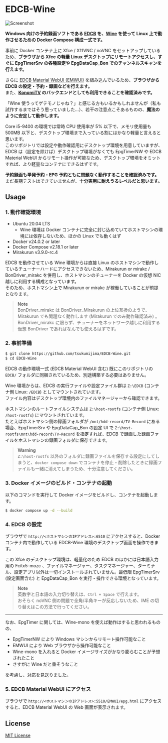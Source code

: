 
# EDCB-Wine

![Screenshot](https://github.com/tsukumijima/EDCB-Wine/assets/39271166/f36daa56-4dfd-47ca-bc7c-350a5ff8c154)

**Windows 向けの予約録画ソフトである [EDCB](https://github.com/tkntrec/EDCB) を、[Wine](https://www.winehq.org/) を使って Linux 上で動作させるための Docker Compose 構成一式です。**  

事前に Docker コンテナ上に Xfce / X11VNC / noVNC をセットアップしているため、**ブラウザから Xfce の軽量 Linux デスクトップにリモートアクセスし、すぐに EpgTimerSrv の各種設定や EpgDataCap_Bon でのチャンネルスキャンを行えます。**

さらに [EDCB Material WebUI (EMWUI)](https://github.com/EMWUI/EDCB_Material_WebUI) を組み込んでいるため、**ブラウザから EDCB の設定・予約・録画などを行えます。**  
また、**[KonomiTV](https://github.com/tsukumijima/KonomiTV) のバックエンドとしても利用できることを確認済みです。**

「Wine 使うってゲテモノじゃね？」と感じる方もいるかもしれませんが（私も試作するまではそう思っていました…）、若干の注意点こそあるものの、**魔法のように安定して動作します。**

Core i5-9400 の環境では常時 CPU 使用率が 5% 以下で、メモリ使用量も 500MB 以下と、デスクトップ環境まで入っている割にはかなり軽量と言えると思います。  
このリポジトリでは設定や動作確認用にデスクトップ環境を用意していますが、EDCB は（設定を除けば）デスクトップ環境がなくても EpgTimerNW や EDCB Material WebUI からリモート操作が可能なため、デスクトップ環境をオミットすれば、より軽量なコンテナにできるはずです。

**予約録画も単発予約・EPG 予約ともに問題なく動作することを確認済みです。**  
まだ長期テストはできていませんが、**十分実用に耐えうるレベルだと思います。**

## Usage

### 1. 動作確認環境

- Ubuntu 20.04 LTS
  - Wine 環境は Docker コンテナに完全に封じ込めていてホストマシンの環境には依存しないため、ほかの Linux でも動くはず
- Docker v24.0.2 or later
- Docker Compose v2.18.1 or later
- Mirakurun v3.9.0-rc.4

EDCB を動作させている Wine 環境からは直接 Linux のホストマシンで動作しているチューナーハードにアクセスできないため、Mirakurun or mirakc / BonDriver_mirakc を併用し、ホストマシンのチューナーを Docker の仮想 NIC 越しに利用する構成となっています。  
そのため、ホストマシン上で Mirakurun or mirakc が稼働していることが前提となります。

> **Note**  
> BonDriver_mirakc は BonDriver_Mirakurun の上位互換のようで、Mirakurun でも問題なく動作します (Mirakurun でのみ動作確認済み) 。  
> BonDriver_mirakc に限らず、チューナーをネットワーク越しに利用する仮想 BonDriver であればなんでも使えるはずです。

### 2. 事前準備

```bash
$ git clone https://github.com/tsukumijima/EDCB-Wine.git
$ cd EDCB-Wine
```

EDCB の動作環境一式 (EDCB Material WebUI 含む) 既にこのリポジトリの `EDCB/` フォルダに同梱されているため、別途構築する必要はありません。

Wine 環境からは、EDCB の実行ファイルや設定ファイル群は `Z:\EDCB` (コンテナ側 Linux: `/EDCB`) としてマウントされています。  
ファイル内容はデスクトップ環境内のファイルマネージャーから確認できます。

ホストマシンのルートファイルシステムは `Z:\host-rootfs` (コンテナ側 Linux: `/host-rootfs`) にマウントされています。  
たとえばホストマシン側の録画フォルダが `/mnt/hdd-record/TV-Record` にある場合、EpgTimerSrv や EpgDataCap_Bon の設定 UI で `Z:\host-rootfs\mnt\hdd-record\TV-Record` を指定すれば、EDCB で録画した録画ファイルをホストマシンの録画フォルダに保存できます。

> **Warning**  
> `Z:\host-rootfs` 以外のフォルダに録画ファイルを保存する設定にしてしまうと、`docker compose down` でコンテナを停止・削除したときに録画ファイルも一緒に消えてしまうため、十分注意してください。

### 3. Docker イメージのビルド・コンテナの起動

以下のコマンドを実行して Docker イメージをビルドし、コンテナを起動します。
    
```bash
$ docker compose up -d --build
```

### 4. EDCB の設定

ブラウザで `http://<ホストマシンのIPアドレス>:6510` にアクセスすると、Docker コンテナ内で動作している EDCB-Wine 環境のデスクトップ画面を操作できます。

この Xfce のデスクトップ環境は、軽量化のため EDCB のほかには日本語入力用の Fcitx5-mozc 、ファイルマネージャー、タスクマネージャー、ターミナル、設定アプリ以外は一切インストールされていません。最低限 EpgTimerSrv (設定画面含む) と EpgDataCap_Bon を実行・操作できる環境となっています。

> **Note**  
> 英数字と日本語の入力切り替えは、`Ctrl + Space` で行えます。  
> おそらく noVNC 側の問題で全角/半角キーが反応しないため、IME の切り替えはこの方法で行ってください。


-----

なお、EpgTimer に関しては、Wine-mono を使えば動作はすると思われるものの、

- EpgTimerNW により Windows マシンからリモート操作可能なこと
- EMWUI により Web ブラウザから操作可能なこと
- Wine-mono を入れると Docker イメージサイズがかなり膨らむことが予想されたこと
- さすがに Wine だと重そうなこと

を考慮し、対応を見送りました。

### 5. EDCB Material WebUI にアクセス

ブラウザで `http://<ホストマシンのIPアドレス>:5510/EMWUI/epg.html` にアクセスすると、EDCB Material WebUI の Web 画面が表示されます。

## License

[MIT License](License.txt)
